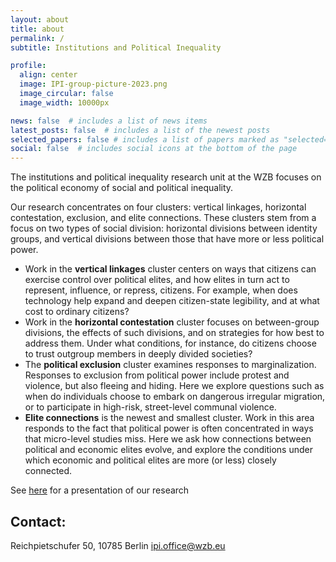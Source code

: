 ```yaml
---
layout: about
title: about
permalink: /
subtitle: Institutions and Political Inequality

profile:
  align: center
  image: IPI-group-picture-2023.png
  image_circular: false
  image_width: 10000px

news: false  # includes a list of news items
latest_posts: false  # includes a list of the newest posts
selected_papers: false # includes a list of papers marked as "selected={true}"
social: false  # includes social icons at the bottom of the page
---
```


The institutions and political inequality research unit at the WZB focuses on the political economy of social and political inequality. 

Our research concentrates on four clusters: vertical linkages, horizontal contestation, exclusion, and elite connections. These clusters stem from a focus on two types of social division: horizontal divisions between identity groups, and vertical divisions between those that have more or less political power. 

*	Work in the **vertical linkages** cluster centers on ways that citizens can exercise control over political elites, and how elites in turn act to represent, influence, or repress, citizens. For example, when does technology help expand and deepen citizen-state legibility, and at what cost to ordinary citizens?
*	Work in the **horizontal contestation** cluster focuses on between-group divisions, the effects of such divisions, and on strategies for how best to address them. Under what conditions, for instance, do citizens choose to trust outgroup members in deeply divided societies? 
*	The **political exclusion** cluster examines responses to marginalization. Responses to exclusion from political power include protest and violence, but also fleeing and hiding. Here we explore questions such as when do individuals choose to embark on dangerous irregular migration, or to participate in high-risk, street-level communal violence.
*	**Elite connections** is the newest and smallest cluster. Work in this area responds to the fact that political power is often concentrated in ways that micro-level studies miss. Here we ask how connections between political and economic elites evolve, and explore the conditions under which economic and political elites are more (or less) closely connected.


See [here](https://wzb-ipi.github.io/assets/slides/ipi.html) for a presentation of our research 

## Contact:

 Reichpietschufer 50,
 10785 Berlin
 ipi.office@wzb.eu
